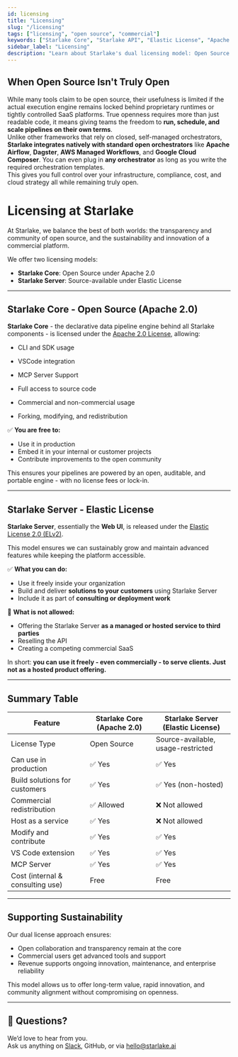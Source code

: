 ```yaml
---
id: licensing
title: "Licensing"
slug: "/licensing"
tags: ["licensing", "open source", "commercial"]
keywords: ["Starlake Core", "Starlake API", "Elastic License", "Apache License"]
sidebar_label: "Licensing"
description: "Learn about Starlake's dual licensing model: Open Source for the core engine and Elastic License for server side features. Understand what you can do with each license."
---
```


## When Open Source Isn't Truly Open

While many tools claim to be open source, their usefulness is limited if the actual execution engine remains locked behind proprietary runtimes or tightly controlled SaaS platforms. True openness requires more than just readable code, it means giving teams the freedom to **run, schedule, and scale pipelines on their own terms**.  
Unlike other frameworks that rely on closed, self-managed orchestrators, **Starlake integrates natively with standard open orchestrators** like **Apache Airflow**, **Dagster**, **AWS Managed Workflows**, and **Google Cloud Composer**. You can even plug in **any orchestrator** as long as you write the required orchestration templates.  
This gives you full control over your infrastructure, compliance, cost, and cloud strategy all while remaining truly open.


# Licensing at Starlake

At Starlake, we balance the best of both worlds: the transparency and community of open source, and the sustainability and innovation of a commercial platform.

We offer two licensing models:

- **Starlake Core**: Open Source under Apache 2.0  
- **Starlake Server**: Source-available under Elastic License

---

## Starlake Core - Open Source (Apache 2.0)

**Starlake Core** - the declarative data pipeline engine behind all Starlake components - is licensed under the [Apache 2.0 License](https://www.apache.org/licenses/LICENSE-2.0), allowing:

- CLI and SDK usage
- VSCode integration
- MCP Server Support

- Full access to source code  
- Commercial and non-commercial usage  
- Forking, modifying, and redistribution



✅ **You are free to:**

- Use it in production  
- Embed it in your internal or customer projects  
- Contribute improvements to the open community

This ensures your pipelines are powered by an open, auditable, and portable engine - with no license fees or lock-in.

---

## Starlake Server - Elastic License

**Starlake Server**, essentially the **Web UI**, is released under the [Elastic License 2.0 (ELv2)](https://www.elastic.co/licensing/elastic-license).

This model ensures we can sustainably grow and maintain advanced features while keeping the platform accessible.

✅ **What you can do:**

- Use it freely inside your organization  
- Build and deliver **solutions to your customers** using Starlake Server  
- Include it as part of **consulting or deployment work**  

🚫 **What is not allowed:**

- Offering the Starlake Server **as a managed or hosted service to third parties**  
- Reselling the API  
- Creating a competing commercial SaaS

In short: **you can use it freely - even commercially - to serve clients. Just not as a hosted product offering.**

---

## Summary Table

| Feature                         | Starlake Core (Apache 2.0) | Starlake Server (Elastic License)      |
|---------------------------------|-----------------------------|---------------------------------------|
| License Type                    | Open Source                 | Source-available, usage-restricted    |
| Can use in production           | ✅ Yes                      | ✅ Yes                                |
| Build solutions for customers   | ✅ Yes                      | ✅ Yes (non-hosted)                   |
| Commercial redistribution       | ✅ Allowed                  | ❌ Not allowed                        |
| Host as a service               | ✅ Yes                      | ❌ Not allowed                        |
| Modify and contribute           | ✅ Yes                      | ✅ Yes                                |
| VS Code extension               | ✅ Yes                      | ✅ Yes                                |
| MCP Server                      | ✅ Yes                      | ✅ Yes                                |
| Cost (internal & consulting use)| Free                        | Free                                  |

---

## Supporting Sustainability

Our dual license approach ensures:

- Open collaboration and transparency remain at the core  
- Commercial users get advanced tools and support  
- Revenue supports ongoing innovation, maintenance, and enterprise reliability

This model allows us to offer long-term value, rapid innovation, and community alignment without compromising on openness.

---

## 💬 Questions?

We’d love to hear from you.  
Ask us anything on [Slack](https://starlake.ai/slack), GitHub, or via [hello@starlake.ai](mailto:hello@starlake.ai)


